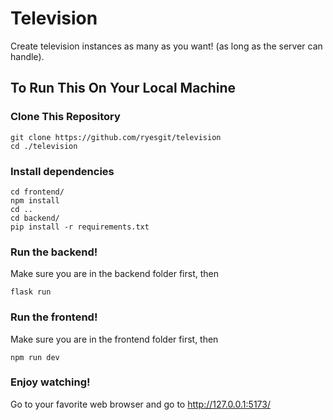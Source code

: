 # Television

Create television instances as many as you want! (as long as the server can handle).

## To Run This On Your Local Machine

### Clone This Repository
```
git clone https://github.com/ryesgit/television
cd ./television
```

### Install dependencies
```
cd frontend/
npm install
cd ..
cd backend/
pip install -r requirements.txt
```
### Run the backend!
Make sure you are in the backend folder first, then
```
flask run
```
### Run the frontend!
Make sure you are in the frontend folder first, then
```
npm run dev
```
### Enjoy watching!
Go to your favorite web browser and go to http://127.0.0.1:5173/